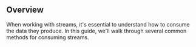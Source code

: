 ## Overview

When working with streams, it's essential to understand how to consume the data they produce.
In this guide, we'll walk through several common methods for consuming streams.

